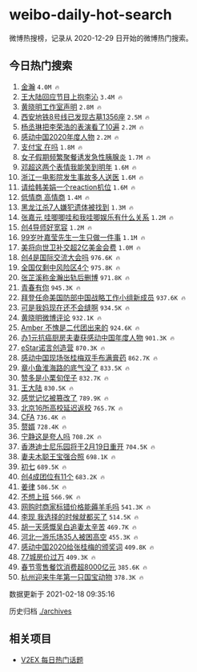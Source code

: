 # weibo-daily-hot-search

微博热搜榜，记录从 2020-12-29 日开始的微博热门搜索。

## 今日热门搜索

<!-- BEGIN -->

1. [金瀚](https://s.weibo.com/weibo?q=%E9%87%91%E7%80%9A&Refer=top) `4.0M 🔥`
1. [王大陆回应节目上抱李沁](https://s.weibo.com/weibo?q=%E7%8E%8B%E5%A4%A7%E9%99%86%E5%9B%9E%E5%BA%94%E8%8A%82%E7%9B%AE%E4%B8%8A%E6%8A%B1%E6%9D%8E%E6%B2%81&Refer=top) `3.4M 🔥`
1. [黄晓明工作室声明](https://s.weibo.com/weibo?q=%23%E9%BB%84%E6%99%93%E6%98%8E%E5%B7%A5%E4%BD%9C%E5%AE%A4%E5%A3%B0%E6%98%8E%23&Refer=top) `2.8M 🔥`
1. [西安地铁8号线已发现古墓1356座](https://s.weibo.com/weibo?q=%23%E8%A5%BF%E5%AE%89%E5%9C%B0%E9%93%818%E5%8F%B7%E7%BA%BF%E5%B7%B2%E5%8F%91%E7%8E%B0%E5%8F%A4%E5%A2%931356%E5%BA%A7%23&Refer=top) `2.5M 🔥`
1. [杨丞琳把李荣浩的表演看了10遍](https://s.weibo.com/weibo?q=%23%E6%9D%A8%E4%B8%9E%E7%90%B3%E6%8A%8A%E6%9D%8E%E8%8D%A3%E6%B5%A9%E7%9A%84%E8%A1%A8%E6%BC%94%E7%9C%8B%E4%BA%8610%E9%81%8D%23&Refer=top) `2.2M 🔥`
1. [感动中国2020年度人物](https://s.weibo.com/weibo?q=%23%E6%84%9F%E5%8A%A8%E4%B8%AD%E5%9B%BD2020%E5%B9%B4%E5%BA%A6%E4%BA%BA%E7%89%A9%23&Refer=top) `2.2M 🔥`
1. [支付宝 在吗](https://s.weibo.com/weibo?q=%E6%94%AF%E4%BB%98%E5%AE%9D%20%E5%9C%A8%E5%90%97&Refer=top) `1.8M 🔥`
1. [女子假期频繁聚餐诱发急性胰腺炎](https://s.weibo.com/weibo?q=%23%E5%A5%B3%E5%AD%90%E5%81%87%E6%9C%9F%E9%A2%91%E7%B9%81%E8%81%9A%E9%A4%90%E8%AF%B1%E5%8F%91%E6%80%A5%E6%80%A7%E8%83%B0%E8%85%BA%E7%82%8E%23&Refer=top) `1.7M 🔥`
1. [邓超这两个表情我能笑到明年](https://s.weibo.com/weibo?q=%23%E9%82%93%E8%B6%85%E8%BF%99%E4%B8%A4%E4%B8%AA%E8%A1%A8%E6%83%85%E6%88%91%E8%83%BD%E7%AC%91%E5%88%B0%E6%98%8E%E5%B9%B4%23&Refer=top) `1.6M 🔥`
1. [浙江一电影院发生事故多人送医](https://s.weibo.com/weibo?q=%23%E6%B5%99%E6%B1%9F%E4%B8%80%E7%94%B5%E5%BD%B1%E9%99%A2%E5%8F%91%E7%94%9F%E4%BA%8B%E6%95%85%E5%A4%9A%E4%BA%BA%E9%80%81%E5%8C%BB%23&Refer=top) `1.6M 🔥`
1. [请给韩美娟一个reaction机位](https://s.weibo.com/weibo?q=%23%E8%AF%B7%E7%BB%99%E9%9F%A9%E7%BE%8E%E5%A8%9F%E4%B8%80%E4%B8%AAreaction%E6%9C%BA%E4%BD%8D%23&Refer=top) `1.6M 🔥`
1. [低情商 高情商](https://s.weibo.com/weibo?q=%E4%BD%8E%E6%83%85%E5%95%86%20%E9%AB%98%E6%83%85%E5%95%86&Refer=top) `1.4M 🔥`
1. [黑龙江杀7人嫌犯遗体被找到](https://s.weibo.com/weibo?q=%E9%BB%91%E9%BE%99%E6%B1%9F%E6%9D%807%E4%BA%BA%E5%AB%8C%E7%8A%AF%E9%81%97%E4%BD%93%E8%A2%AB%E6%89%BE%E5%88%B0&Refer=top) `1.3M 🔥`
1. [张嘉元 哇唧唧哇和我哇唧娱乐有什么关系](https://s.weibo.com/weibo?q=%E5%BC%A0%E5%98%89%E5%85%83%20%E5%93%87%E5%94%A7%E5%94%A7%E5%93%87%E5%92%8C%E6%88%91%E5%93%87%E5%94%A7%E5%A8%B1%E4%B9%90%E6%9C%89%E4%BB%80%E4%B9%88%E5%85%B3%E7%B3%BB&Refer=top) `1.2M 🔥`
1. [创4导师好宽容](https://s.weibo.com/weibo?q=%23%E5%88%9B4%E5%AF%BC%E5%B8%88%E5%A5%BD%E5%AE%BD%E5%AE%B9%23&Refer=top) `1.2M 🔥`
1. [99岁叶嘉莹先生一生只做一件事](https://s.weibo.com/weibo?q=%2399%E5%B2%81%E5%8F%B6%E5%98%89%E8%8E%B9%E5%85%88%E7%94%9F%E4%B8%80%E7%94%9F%E5%8F%AA%E5%81%9A%E4%B8%80%E4%BB%B6%E4%BA%8B%23&Refer=top) `1.1M 🔥`
1. [美将向世卫补交超2亿美金会费](https://s.weibo.com/weibo?q=%23%E7%BE%8E%E5%B0%86%E5%90%91%E4%B8%96%E5%8D%AB%E8%A1%A5%E4%BA%A4%E8%B6%852%E4%BA%BF%E7%BE%8E%E9%87%91%E4%BC%9A%E8%B4%B9%23&Refer=top) `1.0M 🔥`
1. [创4是国际交流大会吗](https://s.weibo.com/weibo?q=%23%E5%88%9B4%E6%98%AF%E5%9B%BD%E9%99%85%E4%BA%A4%E6%B5%81%E5%A4%A7%E4%BC%9A%E5%90%97%23&Refer=top) `976.6K 🔥`
1. [全国仅剩中风险区4个](https://s.weibo.com/weibo?q=%23%E5%85%A8%E5%9B%BD%E4%BB%85%E5%89%A9%E4%B8%AD%E9%A3%8E%E9%99%A9%E5%8C%BA4%E4%B8%AA%23&Refer=top) `975.8K 🔥`
1. [张芷溪称金瀚出轨后删博](https://s.weibo.com/weibo?q=%23%E5%BC%A0%E8%8A%B7%E6%BA%AA%E7%A7%B0%E9%87%91%E7%80%9A%E5%87%BA%E8%BD%A8%E5%90%8E%E5%88%A0%E5%8D%9A%23&Refer=top) `971.8K 🔥`
1. [青春有你](https://s.weibo.com/weibo?q=%E9%9D%92%E6%98%A5%E6%9C%89%E4%BD%A0&Refer=top) `945.3K 🔥`
1. [拜登任命美国防部中国战略工作小组新成员](https://s.weibo.com/weibo?q=%E6%8B%9C%E7%99%BB%E4%BB%BB%E5%91%BD%E7%BE%8E%E5%9B%BD%E9%98%B2%E9%83%A8%E4%B8%AD%E5%9B%BD%E6%88%98%E7%95%A5%E5%B7%A5%E4%BD%9C%E5%B0%8F%E7%BB%84%E6%96%B0%E6%88%90%E5%91%98&Refer=top) `937.6K 🔥`
1. [可是我妈现在还不会缝啊](https://s.weibo.com/weibo?q=%23%E5%8F%AF%E6%98%AF%E6%88%91%E5%A6%88%E7%8E%B0%E5%9C%A8%E8%BF%98%E4%B8%8D%E4%BC%9A%E7%BC%9D%E5%95%8A%23&Refer=top) `934.5K 🔥`
1. [黄晓明微博评论](https://s.weibo.com/weibo?q=%23%E9%BB%84%E6%99%93%E6%98%8E%E5%BE%AE%E5%8D%9A%E8%AF%84%E8%AE%BA%23&Refer=top) `932.1K 🔥`
1. [Amber 不愧是二代团出来的](https://s.weibo.com/weibo?q=Amber%20%E4%B8%8D%E6%84%A7%E6%98%AF%E4%BA%8C%E4%BB%A3%E5%9B%A2%E5%87%BA%E6%9D%A5%E7%9A%84&Refer=top) `924.6K 🔥`
1. [办1元抗癌厨房夫妻获感动中国年度人物](https://s.weibo.com/weibo?q=%23%E5%8A%9E1%E5%85%83%E6%8A%97%E7%99%8C%E5%8E%A8%E6%88%BF%E5%A4%AB%E5%A6%BB%E8%8E%B7%E6%84%9F%E5%8A%A8%E4%B8%AD%E5%9B%BD%E5%B9%B4%E5%BA%A6%E4%BA%BA%E7%89%A9%23&Refer=top) `901.3K 🔥`
1. [eStar诺言创造营](https://s.weibo.com/weibo?q=%23eStar%E8%AF%BA%E8%A8%80%E5%88%9B%E9%80%A0%E8%90%A5%23&Refer=top) `870.3K 🔥`
1. [感动中国现场张桂梅双手布满膏药](https://s.weibo.com/weibo?q=%23%E6%84%9F%E5%8A%A8%E4%B8%AD%E5%9B%BD%E7%8E%B0%E5%9C%BA%E5%BC%A0%E6%A1%82%E6%A2%85%E5%8F%8C%E6%89%8B%E5%B8%83%E6%BB%A1%E8%86%8F%E8%8D%AF%23&Refer=top) `862.7K 🔥`
1. [章小鱼淮海路的底气没了](https://s.weibo.com/weibo?q=%23%E7%AB%A0%E5%B0%8F%E9%B1%BC%E6%B7%AE%E6%B5%B7%E8%B7%AF%E7%9A%84%E5%BA%95%E6%B0%94%E6%B2%A1%E4%BA%86%23&Refer=top) `833.5K 🔥`
1. [赞多是小栗旬侄子](https://s.weibo.com/weibo?q=%23%E8%B5%9E%E5%A4%9A%E6%98%AF%E5%B0%8F%E6%A0%97%E6%97%AC%E4%BE%84%E5%AD%90%23&Refer=top) `832.7K 🔥`
1. [王大陆](https://s.weibo.com/weibo?q=%E7%8E%8B%E5%A4%A7%E9%99%86&Refer=top) `830.5K 🔥`
1. [感觉记忆被篡改了](https://s.weibo.com/weibo?q=%23%E6%84%9F%E8%A7%89%E8%AE%B0%E5%BF%86%E8%A2%AB%E7%AF%A1%E6%94%B9%E4%BA%86%23&Refer=top) `789.9K 🔥`
1. [北京16所高校延迟返校](https://s.weibo.com/weibo?q=%23%E5%8C%97%E4%BA%AC16%E6%89%80%E9%AB%98%E6%A0%A1%E5%BB%B6%E8%BF%9F%E8%BF%94%E6%A0%A1%23&Refer=top) `765.7K 🔥`
1. [CFA](https://s.weibo.com/weibo?q=CFA&Refer=top) `736.4K 🔥`
1. [赘婿](https://s.weibo.com/weibo?q=%E8%B5%98%E5%A9%BF&Refer=top) `728.4K 🔥`
1. [宁静这是夸人吗](https://s.weibo.com/weibo?q=%23%E5%AE%81%E9%9D%99%E8%BF%99%E6%98%AF%E5%A4%B8%E4%BA%BA%E5%90%97%23&Refer=top) `708.2K 🔥`
1. [香港迪士尼乐园将于2月19日重开](https://s.weibo.com/weibo?q=%23%E9%A6%99%E6%B8%AF%E8%BF%AA%E5%A3%AB%E5%B0%BC%E4%B9%90%E5%9B%AD%E5%B0%86%E4%BA%8E2%E6%9C%8819%E6%97%A5%E9%87%8D%E5%BC%80%23&Refer=top) `704.5K 🔥`
1. [妻夫木聪王宝强合照](https://s.weibo.com/weibo?q=%23%E5%A6%BB%E5%A4%AB%E6%9C%A8%E8%81%AA%E7%8E%8B%E5%AE%9D%E5%BC%BA%E5%90%88%E7%85%A7%23&Refer=top) `698.1K 🔥`
1. [初七](https://s.weibo.com/weibo?q=%E5%88%9D%E4%B8%83&Refer=top) `689.5K 🔥`
1. [创4成团位有11个](https://s.weibo.com/weibo?q=%23%E5%88%9B4%E6%88%90%E5%9B%A2%E4%BD%8D%E6%9C%8911%E4%B8%AA%23&Refer=top) `683.2K 🔥`
1. [姜律](https://s.weibo.com/weibo?q=%E5%A7%9C%E5%BE%8B&Refer=top) `586.5K 🔥`
1. [不想上班](https://s.weibo.com/weibo?q=%E4%B8%8D%E6%83%B3%E4%B8%8A%E7%8F%AD&Refer=top) `566.9K 🔥`
1. [网购时商家标错价格能薅羊毛吗](https://s.weibo.com/weibo?q=%23%E7%BD%91%E8%B4%AD%E6%97%B6%E5%95%86%E5%AE%B6%E6%A0%87%E9%94%99%E4%BB%B7%E6%A0%BC%E8%83%BD%E8%96%85%E7%BE%8A%E6%AF%9B%E5%90%97%23&Refer=top) `541.3K 🔥`
1. [李现 我选择的时候就都买了](https://s.weibo.com/weibo?q=%E6%9D%8E%E7%8E%B0%20%E6%88%91%E9%80%89%E6%8B%A9%E7%9A%84%E6%97%B6%E5%80%99%E5%B0%B1%E9%83%BD%E4%B9%B0%E4%BA%86&Refer=top) `514.5K 🔥`
1. [胡一天感慨吴白追妻太辛苦](https://s.weibo.com/weibo?q=%23%E8%83%A1%E4%B8%80%E5%A4%A9%E6%84%9F%E6%85%A8%E5%90%B4%E7%99%BD%E8%BF%BD%E5%A6%BB%E5%A4%AA%E8%BE%9B%E8%8B%A6%23&Refer=top) `469.7K 🔥`
1. [河北一游乐场35人被困高空](https://s.weibo.com/weibo?q=%E6%B2%B3%E5%8C%97%E4%B8%80%E6%B8%B8%E4%B9%90%E5%9C%BA35%E4%BA%BA%E8%A2%AB%E5%9B%B0%E9%AB%98%E7%A9%BA&Refer=top) `455.3K 🔥`
1. [感动中国2020给张桂梅的颁奖词](https://s.weibo.com/weibo?q=%23%E6%84%9F%E5%8A%A8%E4%B8%AD%E5%9B%BD2020%E7%BB%99%E5%BC%A0%E6%A1%82%E6%A2%85%E7%9A%84%E9%A2%81%E5%A5%96%E8%AF%8D%23&Refer=top) `409.8K 🔥`
1. [77城房价过万](https://s.weibo.com/weibo?q=%2377%E5%9F%8E%E6%88%BF%E4%BB%B7%E8%BF%87%E4%B8%87%23&Refer=top) `409.3K 🔥`
1. [春节零售餐饮消费超8000亿元](https://s.weibo.com/weibo?q=%23%E6%98%A5%E8%8A%82%E9%9B%B6%E5%94%AE%E9%A4%90%E9%A5%AE%E6%B6%88%E8%B4%B9%E8%B6%858000%E4%BA%BF%E5%85%83%23&Refer=top) `385.6K 🔥`
1. [杭州迎来牛年第一只国宝动物](https://s.weibo.com/weibo?q=%23%E6%9D%AD%E5%B7%9E%E8%BF%8E%E6%9D%A5%E7%89%9B%E5%B9%B4%E7%AC%AC%E4%B8%80%E5%8F%AA%E5%9B%BD%E5%AE%9D%E5%8A%A8%E7%89%A9%23&Refer=top) `378.3K 🔥`

数据更新于 2021-02-18 09:35:16

<!-- END -->

历史归档 [./archives](./archives)

## 相关项目

- [V2EX 每日热门话题](https://github.com/realLeonardo/v2ex-daily-hot-topic)

